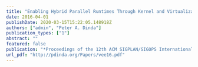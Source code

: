 ```yaml
---
title: "Enabling Hybrid Parallel Runtimes Through Kernel and Virtualization Support"
date: 2016-04-01
publishDate: 2020-03-15T15:22:05.148918Z
authors: ["admin", "Peter A. Dinda"]
publication_types: ["1"]
abstract: ""
featured: false
publication: "*Proceedings of the 12th ACM SIGPLAN/SIGOPS International Conference on Virtual Execution Environments (VEE 2016)*"
url_pdf: "http://pdinda.org/Papers/vee16.pdf"
---
```


